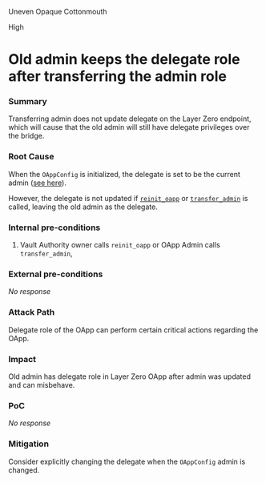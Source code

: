 Uneven Opaque Cottonmouth

High

# Old admin keeps the delegate role after transferring the admin role

### Summary

Transferring admin does not update delegate on the Layer Zero endpoint, which will cause that the old admin will still have delegate privileges over the bridge.

### Root Cause

When the `OAppConfig` is initialized, the delegate is set to be the current admin ([see here](https://github.com/sherlock-audit/2024-09-orderly-network-solana-contract/blob/main/solana-vault/packages/solana/contracts/programs/solana-vault/src/state/oapp_state/oapp_config.rs#L33-L40)).

However, the delegate is not updated if [`reinit_oapp`](https://github.com/sherlock-audit/2024-09-orderly-network-solana-contract/blob/main/solana-vault/packages/solana/contracts/programs/solana-vault/src/instructions/oapp_instr/reinit_oapp.rs#L29) or [`transfer_admin`](https://github.com/sherlock-audit/2024-09-orderly-network-solana-contract/blob/main/solana-vault/packages/solana/contracts/programs/solana-vault/src/instructions/oapp_instr/transfer_admin.rs#L19) is called, leaving the old admin as the delegate.

### Internal pre-conditions

1. Vault Authority owner calls `reinit_oapp` or OApp Admin calls `transfer_admin`,

### External pre-conditions

_No response_

### Attack Path

Delegate role of the OApp can perform certain critical actions regarding the OApp.

### Impact

Old admin has delegate role in Layer Zero OApp after admin was updated and can misbehave.

### PoC

_No response_

### Mitigation

Consider explicitly changing the delegate when the `OAppConfig` admin is changed.